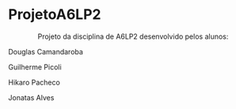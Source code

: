 # ProjetoA6LP2
<p align="center">Projeto da disciplina de A6LP2 desenvolvido pelos alunos:</p>
<p>Douglas Camandaroba</p>
<p>Guilherme Picoli</p>
<p>Hikaro Pacheco</p>
<p>Jonatas Alves</p>
